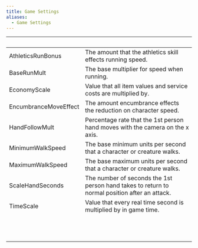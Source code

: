 ```yaml
---
title: Game Settings
aliases:
  - Game Settings
---
```


| &nbsp; &nbsp; &nbsp; &nbsp; &nbsp; |  |
| --- | --- |
| AthleticsRunBonus | The amount that the athletics skill effects running speed.&nbsp; |
| BaseRunMult | The base multiplier for speed when running.&nbsp; |
| EconomyScale | Value that all item values and service costs are multiplied by.&nbsp; |
| EncumbranceMoveEffect | The amount encumbrance effects the reduction on character speed.&nbsp; |
| HandFollowMult | Percentage rate that the 1st person hand moves with the camera on the x axis.&nbsp; |
| MinimumWalkSpeed | The base minimum units per second that a character or creature walks.&nbsp; |
| MaximumWalkSpeed | The base maximum units per second that a character or creature walks.&nbsp; |
| ScaleHandSeconds | The number of seconds the 1st person hand takes to return to normal position after an attack.&nbsp; |
| TimeScale | Value that every real time second is multiplied by in game time.&nbsp; |
|  |  |
|  |  |
|  |  |
|  |  |
|  |  |
|  |  |
|  |  |
|  |  |
|  |  |
|  |  |
|  |  |
|  |  |

